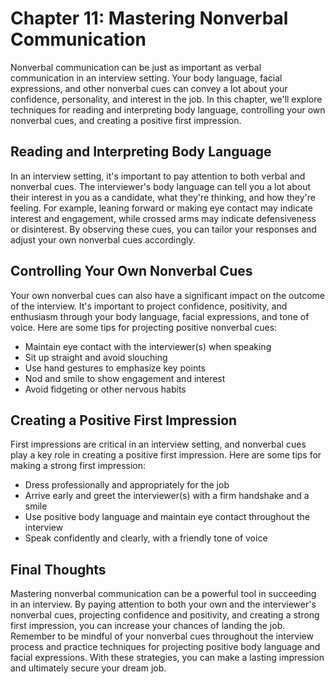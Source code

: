Chapter 11: Mastering Nonverbal Communication
=============================================

Nonverbal communication can be just as important as verbal communication in an interview setting. Your body language, facial expressions, and other nonverbal cues can convey a lot about your confidence, personality, and interest in the job. In this chapter, we'll explore techniques for reading and interpreting body language, controlling your own nonverbal cues, and creating a positive first impression.

Reading and Interpreting Body Language
--------------------------------------

In an interview setting, it's important to pay attention to both verbal and nonverbal cues. The interviewer's body language can tell you a lot about their interest in you as a candidate, what they're thinking, and how they're feeling. For example, leaning forward or making eye contact may indicate interest and engagement, while crossed arms may indicate defensiveness or disinterest. By observing these cues, you can tailor your responses and adjust your own nonverbal cues accordingly.

Controlling Your Own Nonverbal Cues
-----------------------------------

Your own nonverbal cues can also have a significant impact on the outcome of the interview. It's important to project confidence, positivity, and enthusiasm through your body language, facial expressions, and tone of voice. Here are some tips for projecting positive nonverbal cues:

* Maintain eye contact with the interviewer(s) when speaking
* Sit up straight and avoid slouching
* Use hand gestures to emphasize key points
* Nod and smile to show engagement and interest
* Avoid fidgeting or other nervous habits

Creating a Positive First Impression
------------------------------------

First impressions are critical in an interview setting, and nonverbal cues play a key role in creating a positive first impression. Here are some tips for making a strong first impression:

* Dress professionally and appropriately for the job
* Arrive early and greet the interviewer(s) with a firm handshake and a smile
* Use positive body language and maintain eye contact throughout the interview
* Speak confidently and clearly, with a friendly tone of voice

Final Thoughts
--------------

Mastering nonverbal communication can be a powerful tool in succeeding in an interview. By paying attention to both your own and the interviewer's nonverbal cues, projecting confidence and positivity, and creating a strong first impression, you can increase your chances of landing the job. Remember to be mindful of your nonverbal cues throughout the interview process and practice techniques for projecting positive body language and facial expressions. With these strategies, you can make a lasting impression and ultimately secure your dream job.

